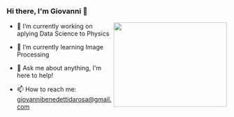 ### Hi there, I'm Giovanni 👋

<img align="right" width="259" height="194" src="https://user-images.githubusercontent.com/86328308/153894800-a04ca030-2814-4f43-97c8-8ebd96507dc5.jpeg">


- 🔭 I’m currently working on aplying Data Science to Physics

- 🌱 I’m currently learning Image Processing
- 💬 Ask me about anything, I'm here to help!
- 📫 How to reach me: giovannibenedettidarosa@gmail.com
